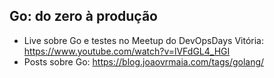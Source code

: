 Go: do zero à produção
----

- Live sobre Go e testes no Meetup do DevOpsDays Vitória: https://www.youtube.com/watch?v=lVFdGL4_HGI
- Posts sobre Go: https://blog.joaovrmaia.com/tags/golang/
